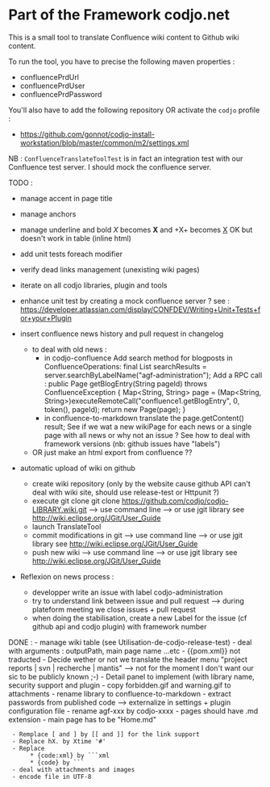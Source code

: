 Part of the Framework codjo.net
===================

This is a small tool to translate Confluence wiki content to Github wiki content.

To run the tool, you have to precise the following maven properties :
- confluencePrdUrl
- confluencePrdUser
- confluencePrdPassword

You'll also have to add the following repository OR activate the ```codjo``` profile :
* https://github.com/gonnot/codjo-install-workstation/blob/master/common/m2/settings.xml

NB : ```ConfluenceTranslateToolTest``` is in fact an integration test with our Confluence test server. I should mock the confluence server.

TODO :
 * manage accent in page title
 * manage anchors
 * manage underline and bold *X* becomes **X** and +X+ becomes <u>X</u> OK but doesn't work in table (inline html)
 * add unit tests foreach modifier
 * verify dead links management (unexisting wiki pages)
 * iterate on all codjo libraries, plugin and tools
 * enhance unit test by creating a mock confluence server ? see : https://developer.atlassian.com/display/CONFDEV/Writing+Unit+Tests+for+your+Plugin
 * insert confluence news history and pull request in changelog
    - to deal with old news :
      - in codjo-confluence
        Add search method for blogposts in ConfluenceOperations:
                  final List<SearchResult> searchResults = server.searchByLabelName("agf-administration");
        Add a RPC call :
                      public Page getBlogEntry(String pageId) throws ConfluenceException {
                          Map<String, String> page = (Map<String, String>)executeRemoteCall("confluence1.getBlogEntry", 0, token(),
                                                                                            pageId);
                          return new Page(page);
                      }
      - in confluence-to-markdown
          translate the page.getContent() result;
          See if we wat a new wikiPage for each news or a single page with all news or why not an issue ?
          See how to deal with framework versions (nb: github issues have "labels")
    - OR just make an html export from confluence ??


 * automatic upload of wiki on github
     - create wiki repository (only by the website cause github API can't deal with wiki site, should use release-test or Httpunit ?)
     - execute git clone git clone https://github.com/codjo/codjo-LIBRARY.wiki.git
        --> use command line
        --> or use jgit library see http://wiki.eclipse.org/JGit/User_Guide
     - launch TranslateTool
     - commit modifications in git
        --> use command line
        --> or use jgit library see http://wiki.eclipse.org/JGit/User_Guide
     - push new wiki
             --> use command line
             --> or use jgit library see http://wiki.eclipse.org/JGit/User_Guide


 * Reflexion on news process :
   - developper write an issue with label codjo-administration
   - try to understand link between issue and pull request --> during plateform meeting we close issues + pull request
   - when doing the stabilisation, create a new Label for the issue (cf github api and codjo plugin) with framework number

 
 DONE :
     - manage wiki table (see Utilisation-de-codjo-release-test)
     - deal with arguments : outputPath, main page name ...etc
     - {{pom.xml}} not traducted
     - Decide wether or not we translate the header menu "project reports | svn | recherche | mantis" --> not for the moment I don't want
        our sic to be publicly known ;-)
     - Detail panel to implement (with library name, security support and plugin
     - copy forbidden.gif and warning.gif to attachments
     - rename library to confluence-to-markdown
     - extract passwords from published code --> externalize in settings + plugin configuration file
     - rename agf-xxx by codjo-xxxx
     - pages should have .md extension
     - main page has to be "Home.md"

     - Remplace [ and ] by [[ and ]] for the link support
     - Replace hX. by Xtime '#'
     - Replace
          * {code:xml} by ```xml
          * {code} by ```
     - deal with attachments and images
     - encode file in UTF-8
